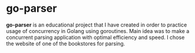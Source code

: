 # go-parser
**go-parser** is an educational project that I have created in order to practice usage of concurrency in Golang using goroutines. Main idea was to make a concurrent parsing application with optimal efficiency and speed. I chose the website of one of the bookstores for parsing.
